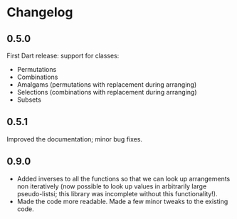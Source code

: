 # Changelog

## 0.5.0

First Dart release: support for classes:

* Permutations
* Combinations
* Amalgams (permutations with replacement during arranging)
* Selections (combinations with replacement during arranging)
* Subsets

## 0.5.1
Improved the documentation; minor bug fixes.

## 0.9.0

* Added inverses to all the functions so that we can look up arrangements non iteratively (now possible to look up values in arbitrarily large pseudo-listsi; this library was incomplete without this functionality!).
* Made the code more readable. Made a few minor tweaks to the existing code.

